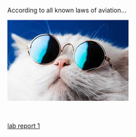 According to all known laws of aviation...

![Image](/image.jpeg)

<br>

[lab report 1](https://wandwan.github.io/cse15l-lab-reports/cse15l-lab-reports/lab-report-1-week-2.md)
